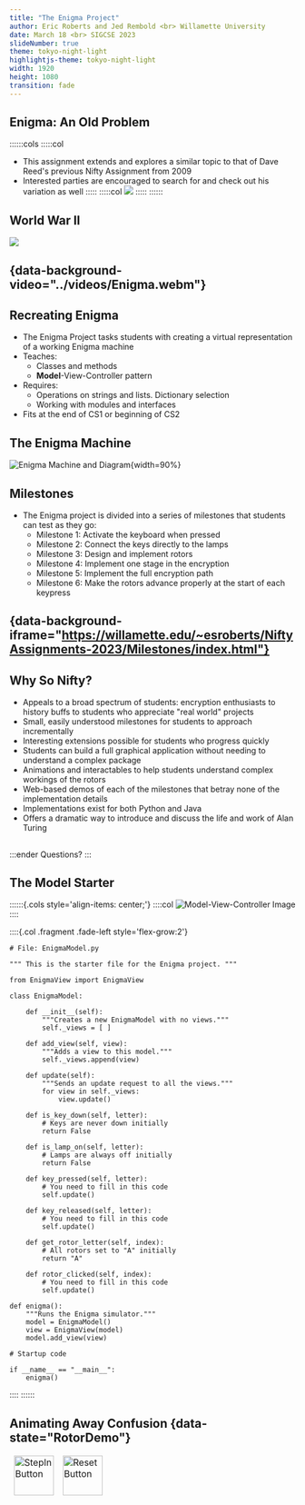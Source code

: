 ```yaml
---
title: "The Enigma Project"
author: Eric Roberts and Jed Rembold <br> Willamette University
date: March 18 <br> SIGCSE 2023
slideNumber: true
theme: tokyo-night-light
highlightjs-theme: tokyo-night-light
width: 1920
height: 1080
transition: fade
---
```



## Enigma: An Old Problem
::::::cols
:::::col
- This assignment extends and explores a similar topic to that of Dave Reed's previous Nifty Assignment from 2009
- Interested parties are encouraged to search for and check out his variation as well
:::::
:::::col
![](../images/davereed.png)
:::::
::::::

<!-- What is Enigma? -->
## World War II
![](../images/england_surround.svg)


## {data-background-video="../videos/Enigma.webm"}

<!-- Overview of where it fits -->
## Recreating Enigma
- The Enigma Project tasks students with creating a virtual representation of a working Enigma machine
- Teaches:
	- Classes and methods
	- **Model**-View-Controller pattern
- Requires:
	- Operations on strings and lists. Dictionary selection
	- Working with modules and interfaces
- Fits at the end of CS1 or beginning of CS2


## The Enigma Machine
![Enigma Machine and Diagram](../images/enigma_photo.svg){width=90%}



## Milestones
- The Enigma project is divided into a series of milestones that students can test as they go:
    - Milestone 1: Activate the keyboard when pressed
    - Milestone 2: Connect the keys directly to the lamps
    - Milestone 3: Design and implement rotors
    - Milestone 4: Implement one stage in the encryption
    - Milestone 5: Implement the full encryption path
    - Milestone 6: Make the rotors advance properly at the start of each keypress

## {data-background-iframe="https://willamette.edu/~esroberts/NiftyAssignments-2023/Milestones/index.html"}



<!-- What makes it nifty -->
## Why So Nifty?
- Appeals to a broad spectrum of students: encryption enthusiasts to history buffs to students who appreciate "real world" projects
- Small, easily understood milestones for students to approach incrementally
- Interesting extensions possible for students who progress quickly
- Students can build a full graphical application without needing to understand a complex package
- Animations and interactables to help students understand complex workings of the rotors
- Web-based demos of each of the milestones that betray none of the implementation details
- Implementations exist for both Python and Java
- Offers a dramatic way to introduce and discuss the life and work of Alan Turing


## 

:::ender
Questions?
:::


<!-- How does it operate? -->
## The Model Starter
::::::{.cols style='align-items: center;'}
::::col
![Model-View-Controller Image](../images/mcv.svg)
::::




::::{.col .fragment .fade-left style='flex-grow:2'}
```{.python style='font-size:.70em; max-height:800px' data-line-numbers=22-44}
# File: EnigmaModel.py

""" This is the starter file for the Enigma project. """

from EnigmaView import EnigmaView

class EnigmaModel:

    def __init__(self):
        """Creates a new EnigmaModel with no views."""
        self._views = [ ]

    def add_view(self, view):
        """Adds a view to this model."""
        self._views.append(view)

    def update(self):
        """Sends an update request to all the views."""
        for view in self._views:
            view.update()

    def is_key_down(self, letter):
		# Keys are never down initially
        return False        

    def is_lamp_on(self, letter):
		# Lamps are always off initially
        return False        

    def key_pressed(self, letter):
        # You need to fill in this code
        self.update()

    def key_released(self, letter):
        # You need to fill in this code
        self.update()

    def get_rotor_letter(self, index):
		# All rotors set to "A" initially
        return "A"          

    def rotor_clicked(self, index):
        # You need to fill in this code
        self.update()

def enigma():
    """Runs the Enigma simulator."""
    model = EnigmaModel()
    view = EnigmaView(model)
    model.add_view(view)

# Startup code

if __name__ == "__main__":
    enigma()
```
::::
::::::

## Animating Away Confusion {data-state="RotorDemo"}
<div id="RotorDemo">
<canvas contenteditable="true" width="1485" height="810" style="border: none; overflow: hidden; outline-width: 0px; width: 1485px; height: 810px;"></canvas>
</div>
<td style="text-align:center;">
    <table class="CTControlStrip">
        <tbody style="border:none;">
            <tr>
                <td>
                    <img id="RotorDemoStepInButton" class="CTButton" src="../images/StepInControl.png" alt="StepInButton" width="70px">
                </td>
                <td>
                    <img id="RotorDemoResetButton" class="CTButton" src="../images/ResetControl.png" alt="ResetButton" width="70px">
                </td>
            </tr>
        </tbody>
    </table>
</td>
